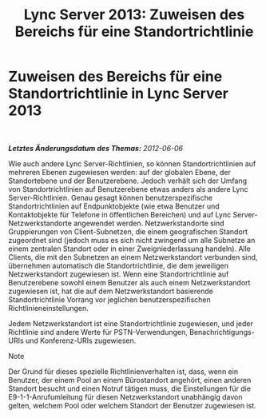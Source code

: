 ﻿---
title: 'Lync Server 2013: Zuweisen des Bereichs für eine Standortrichtlinie'
TOCTitle: Zuweisen des Bereichs für eine Standortrichtlinie
ms:assetid: e4c66517-c593-4253-b900-7b4dd8bddf2f
ms:mtpsurl: https://technet.microsoft.com/de-de/library/JJ205360(v=OCS.15)
ms:contentKeyID: 49295706
ms.date: 05/19/2016
mtps_version: v=OCS.15
ms.translationtype: HT
---

# Zuweisen des Bereichs für eine Standortrichtlinie in Lync Server 2013

 

_**Letztes Änderungsdatum des Themas:** 2012-06-06_

Wie auch andere Lync Server-Richtlinien, so können Standortrichtlinien auf mehreren Ebenen zugewiesen werden: auf der globalen Ebene, der Standortebene und der Benutzerebene. Jedoch verhält sich der Umfang von Standortrichtlinien auf Benutzerebene etwas anders als andere Lync Server-Richtlinien. Genau gesagt können benutzerspezifische Standortrichtlinien auf Endpunktobjekte (wie etwa Benutzer und Kontaktobjekte für Telefone in öffentlichen Bereichen) und auf Lync Server-Netzwerkstandorte angewendet werden. Netzwerkstandorte sind Gruppierungen von Client-Subnetzen, die einem geografischen Standort zugeordnet sind (jedoch muss es sich nicht zwingend um alle Subnetze an einem zentralen Standort oder in einer Zweigniederlassung handeln). Alle Clients, die mit den Subnetzen an einem Netzwerkstandort verbunden sind, übernehmen automatisch die Standortrichtlinie, die dem jeweiligen Netzwerkstandort zugewiesen ist. Wenn eine Standortrichtlinie auf Benutzerebene sowohl einem Benutzer als auch einem Netzwerkstandort zugewiesen ist, hat die auf dem Netzwerkstandort basierende Standortrichtlinie Vorrang vor jeglichen benutzerspezifischen Richtlinieneinstellungen.

Jedem Netzwerkstandort ist eine Standortrichtlinie zugewiesen, und jeder Richtlinie sind andere Werte für PSTN-Verwendungen, Benachrichtigungs-URIs und Konferenz-URIs zugewiesen.


> [!NOTE]
> Der Grund für dieses spezielle Richtlinienverhalten ist, dass, wenn ein Benutzer, der einem Pool an einem Bürostandort angehört, einen anderen Standort besucht und einen Notruf tätigen muss, die Einstellungen für die E9-1-1-Anrufumleitung für diesen Netzwerkstandort unabhängig davon gelten, welchem Pool oder welchem Standort der Benutzer zugewiesen ist.


